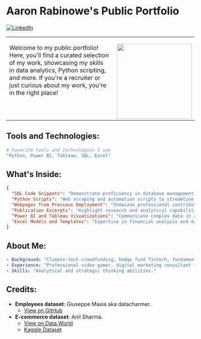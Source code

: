 
# Aaron Rabinowe's Public Portfolio

[![LinkedIn](https://img.shields.io/badge/LinkedIn-Aaron_Rabinowe-blue?style=flat-square&logo=linkedin)](https://www.linkedin.com/in/arabinowe/)

<table>
<tr>
<td valign="top" width="75%">

Welcome to my public portfolio! Here, you'll find a curated selection of my work,
showcasing my skills in data analytics, Python scripting, and more.
If you're a recruiter or just curious about my work, you're in the right place!

</td>
<td valign="top" width="25%">

<a href="url"><img src="https://user-images.githubusercontent.com/29517585/211059284-e9ce08ad-d1c1-4fad-844f-724ea9b62add.jpg" align="right" height="199" width="200" style="object-fit: contain;"></a>

</td>
</tr>
</table>

## Tools and Technologies:

```bash
# Favorite tools and technologies I use
"Python, Power BI, Tableau, SQL, Excel"
```

## What's Inside:

```json
{
  "SQL Code Snippets": "Demonstrate proficiency in database management and data retrieval.",
  "Python Scripts": "Web scraping and automation scripts to streamline processes and extract valuable data.",
  "Webpages from Previous Employment": "Showcase professional contributions.",
  "Publication Excerpts": "Highlight research and analytical capabilities.",
  "Power BI and Tableau Visualizations": "Communicate complex data in an accessible format.",
  "Excel Models and Templates": "Expertise in financial analysis and data organization."
}
```

## About Me:

```yaml
- Background: "Climate-tech crowdfunding, hedge fund fintech, fundamental analysis."
- Experience: "Professional video gamer, digital marketing consultant for major CPG conglomerates."
- Skills: "Analytical and strategic thinking abilities."
```

## Credits:

- **Employees dataset**: Giuseppe Maxia aka datacharmer.
    - [View on GitHub](https://github.com/datacharmer/test_db)
- **E-commerce dataset**: Anil Sharma.
    - [View on Data.World](https://data.world/anilsharma87)
    - [Kaggle Dataset](https://www.kaggle.com/anilsharma87)
